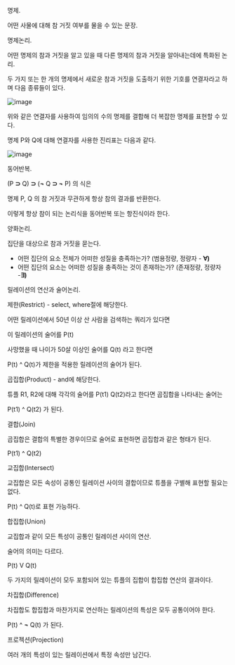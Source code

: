명제.

어떤 사물에 대해 참 거짓 여부를 물을 수 있는 문장.

명제논리.

어떤 명제의 참과 거짓을 알고 있을 때 다른 명제의 참과 거짓을 알아내는데에 특화된 논리.

두 가지 또는 한 개의 명제에서 새로운 참과 거짓을 도출하기 위한 기호를 연결자라고 하며 다음 종류들이 있다.

![image](https://user-images.githubusercontent.com/94847468/192289825-4f5e1dd9-09a9-48c9-aa85-80e901ede25f.png)

위와 같은 연결자를 사용하여 임의의 수의 명제를 결합해 더 복잡한 명제를 표현할 수 있다.

명제 P와 Q에 대해 연결자를 사용한 진리표는 다음과 같다.

![image](https://user-images.githubusercontent.com/94847468/192289664-40bf4e89-1604-458c-9448-cccb94637f25.png)

동어반복.

(P **⊃** Q) **⊃** (**¬** Q **⊃ ¬** P) 의 식은

명제 P, Q 의 참 거짓과 무관하게 항상 참의 결과를 반환한다.

이렇게 항상 참이 되는 논리식을 동어반복 또는 항진식이라 한다.

양화논리.

집단을 대상으로 참과 거짓을 묻는다.

- 어떤 집단의 요소 전체가 어떠한 성질을 충족하는가? (범용정량, 정량자 - **∀)**
- 어떤 집단의 요소는 어떠한 성질을 충족하는 것이 존재하는가? (존재정량, 정량자 -**∃)**

릴레이션의 연산과 술어논리.

제한(Restrict) - select, where절에 해당한다.

어떤 릴레이션에서 50년 이상 산 사람을 검색하는 쿼리가 있다면

이 릴레이션의 술어를 P(t)

사망했을 때 나이가 50살 이상인 술어를 Q(t) 라고 한다면

P(t) ^ Q(t)가 제한을 적용한 릴레이션의 술어가 된다.

곱집합(Product) - and에 해당한다.

튜플 R1, R2에 대해 각각의 술어를 P(t1) Q(t2)라고 한다면 곱집합을 나타내는 술어는

P(t1) ^ Q(t2) 가 된다.

결합(Join)

곱집합은 결합의 특별한 경우이므로 술어로 표현하면 곱집합과 같은 형태가 된다.

P(t1) ^ Q(t2)

교집합(Intersect)

교집합은 모든 속성이 공통인 릴레이션 사이의 결합이므로 튜플을 구별해 표현할 필요는 없다.

P(t) ^ Q(t)로 표현 가능하다.

합집합(Union)

교집합과 같이 모든 특성이 공통인 릴레이션 사이의 연산.

술어의 의미는 다르다.

P(t) V Q(t)

두 가지의 릴레이션이 모두 포함되어 있는 튜플의 집합이 합집합 연산의 결과이다.

차집합(Difference)

차집합도 합집합과 마찬가지로 연산하는 릴레이션의 특성은 모두 공통이어야 한다.

P(t) ^ **¬** Q(t) 가 된다.

프로젝션(Projection) 

여러 개의 특성이 있는 릴레이션에서 특정 속성만 남긴다.

